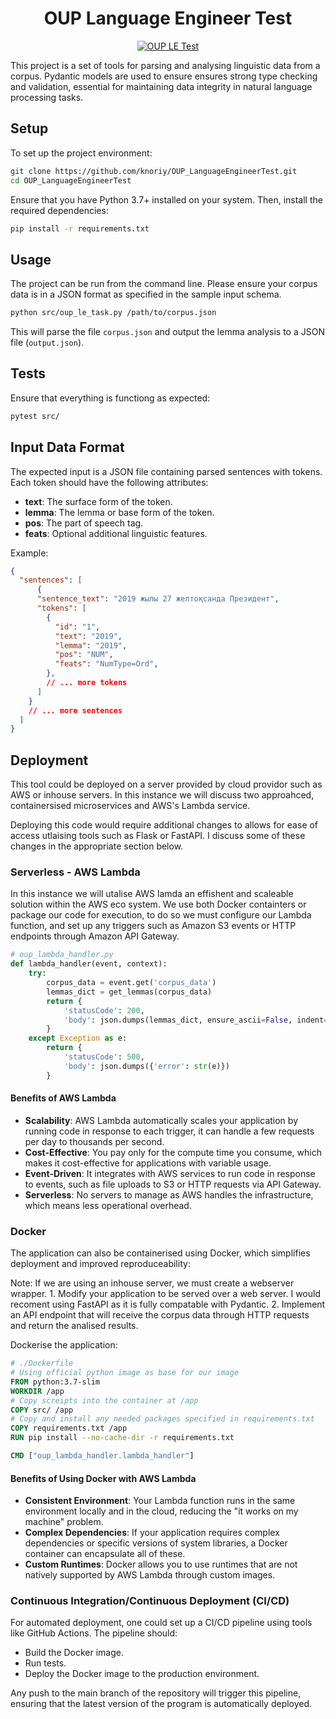 
<div align="center">

# OUP Language Engineer Test

[![OUP LE Test](https://github.com/knoriy/OUP_LanguageEngineerTest/actions/workflows/ci-testing.yml/badge.svg)](https://github.com/knoriy/OUP_LanguageEngineerTest/actions/workflows/ci-testing.yml)


</div>

This project is a set of tools for parsing and analysing linguistic data from a corpus. Pydantic models are used to ensure ensures strong type checking and validation, essential for maintaining data integrity in natural language processing tasks.

## Setup

To set up the project environment:

```bash
git clone https://github.com/knoriy/OUP_LanguageEngineerTest.git
cd OUP_LanguageEngineerTest
```

Ensure that you have Python 3.7+ installed on your system. Then, install the required dependencies:

```bash
pip install -r requirements.txt
```

## Usage

The project can be run from the command line. Please ensure your corpus data is in a JSON format as specified in the sample input schema.

```bash
python src/oup_le_task.py /path/to/corpus.json
```

This will parse the file `corpus.json` and output the lemma analysis to a JSON file (`output.json`).

## Tests

Ensure that everything is functiong as expected:

```bash
pytest src/
```

## Input Data Format

The expected input is a JSON file containing parsed sentences with tokens. Each token should have the following attributes:

- **text**: The surface form of the token.
- **lemma**: The lemma or base form of the token.
- **pos**: The part of speech tag.
- **feats**: Optional additional linguistic features.

Example:

```json
{
  "sentences": [
      {
      "sentence_text": "2019 жылы 27 желтоқсанда Президент",
      "tokens": [
        {
          "id": "1",
          "text": "2019",
          "lemma": "2019",
          "pos": "NUM",
          "feats": "NumType=Ord",
        },
        // ... more tokens
      ]
    }
    // ... more sentences
  ]
}
```

## Deployment

This tool could be deployed on a server provided by cloud providor such as AWS or inhouse servers. In this instance we will discuss two approahced, containersised microservices and AWS's Lambda service.

Deploying this code would require additional changes to allows for ease of access utlaising tools such as Flask or FastAPI. I discuss some of these changes in the appropriate section below.

### Serverless - AWS Lambda

In this instance we will utalise AWS lamda an effishent and scaleable solution within the AWS eco system. We use both Docker containters or package our code for execution, to do so we must configure our Lambda function, and set up any triggers such as Amazon S3 events or HTTP endpoints through Amazon API Gateway.

```python
# oup_lambda_handler.py
def lambda_handler(event, context):
    try:
        corpus_data = event.get('corpus_data')
        lemmas_dict = get_lemmas(corpus_data)
        return {
            'statusCode': 200,
            'body': json.dumps(lemmas_dict, ensure_ascii=False, indent=2)
        }
    except Exception as e:
        return {
            'statusCode': 500,
            'body': json.dumps({'error': str(e)})
        }
```

#### Benefits of AWS Lambda

- **Scalability**: AWS Lambda automatically scales your application by running code in response to each trigger, it can handle a few requests per day to thousands per second.
- **Cost-Effective**: You pay only for the compute time you consume, which makes it cost-effective for applications with variable usage.
- **Event-Driven**: It integrates with AWS services to run code in response to events, such as file uploads to S3 or HTTP requests via API Gateway.
- **Serverless**: No servers to manage as AWS handles the infrastructure, which means less operational overhead.

### Docker

The application can also be containerised using Docker, which simplifies deployment and improved reproduceability:

Note: If we are using an inhouse server, we must create a webserver wrapper.
    1. Modify your application to be served over a web server. I would recoment using FastAPI as it is fully compatable with Pydantic.
    2. Implement an API endpoint that will receive the corpus data through HTTP requests and return the analised results.

Dockerise the application:

```dockerfile
# ./Dockerfile
# Using official python image as base for our image
FROM python:3.7-slim
WORKDIR /app
# Copy screipts into the container at /app
COPY src/ /app
# Copy and install any needed packages specified in requirements.txt
COPY requirements.txt /app
RUN pip install --no-cache-dir -r requirements.txt

CMD ["oup_lambda_handler.lambda_handler"]
```

#### Benefits of Using Docker with AWS Lambda

- **Consistent Environment**: Your Lambda function runs in the same environment locally and in the cloud, reducing the "it works on my machine" problem.
- **Complex Dependencies**: If your application requires complex dependencies or specific versions of system libraries, a Docker container can encapsulate all of these.
- **Custom Runtimes**: Docker allows you to use runtimes that are not natively supported by AWS Lambda through custom images.

### Continuous Integration/Continuous Deployment (CI/CD)

For automated deployment, one could set up a CI/CD pipeline using tools like GitHub Actions. The pipeline should:

- Build the Docker image.
- Run tests.
- Deploy the Docker image to the production environment.

Any push to the main branch of the repository will trigger this pipeline, ensuring that the latest version of the program is automatically deployed.
